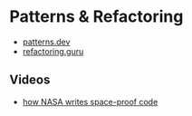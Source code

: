 # Patterns & Refactoring

- [patterns.dev](https://www.patterns.dev/)
- [refactoring.guru](https://refactoring.guru/)


## Videos

- [how NASA writes space-proof code](https://www.youtube.com/watch?v=GWYhtksrmhE)
